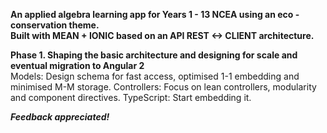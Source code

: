 **An applied algebra learning app for Years 1 - 13 NCEA using an eco - conservation theme.**  
**Built with MEAN + IONIC based on an API REST <-> CLIENT architecture.**

**Phase 1. Shaping the basic architecture and designing for scale and eventual migration to Angular 2**  
Models: Design schema for fast access, optimised 1-1 embedding and minimised M-M storage.
Controllers: Focus on lean controllers, modularity and component directives.
TypeScript: Start embedding it.  

_**Feedback appreciated!**_ 
